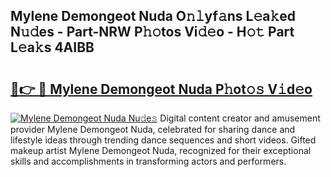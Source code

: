 ## Mylene Demongeot Nuda O𝚗𝚕yf𝚊ns L𝚎a𝚔ed N𝚞𝚍es - Part-NRW P𝚑𝚘tos Vi𝚍𝚎o - H𝚘𝚝 Part L𝚎a𝚔s 4AIBB

# <h2><a href="http://kfejxnb.oniu.top/?m=Mylene+Demongeot+Nuda">🔗👉 🔴 Mylene Demongeot Nuda P𝚑ot𝚘𝚜 V𝚒d𝚎o</a></h2>

[![Mylene Demongeot Nuda Nu𝚍e𝚜](https://i.imgur.com/0qMVB7G.gif)](http://kfejxnb.oniu.top/?m=Mylene+Demongeot+Nuda)
Digital content creator and amusement provider Mylene Demongeot Nuda, celebrated for sharing dance and lifestyle ideas through trending dance sequences and short videos. Gifted makeup artist Mylene Demongeot Nuda, recognized for their exceptional skills and accomplishments in transforming actors and performers.  
